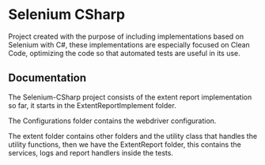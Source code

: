 # Selenium CSharp


Project created with the purpose of including implementations based on Selenium with C#, these implementations are especially focused on Clean Code, optimizing the code so that automated tests are useful in its use.

## Documentation

The Selenium-CSharp project consists of the extent report implementation so far, it starts in the ExtentReportImplement folder.

The Configurations folder contains the webdriver configuration.

The extent folder contains other folders and the utility class that handles the utility functions, then we have the ExtentReport folder, this contains the services, logs and report handlers inside the tests.
